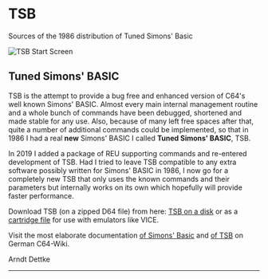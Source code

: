 # TSB
Sources of the 1986 distribution of Tuned Simons' Basic

![TSB Start Screen](https://www.godot64.de/download/tsb_startscreen.gif "TSB Start Screen")

## Tuned Simons' BASIC

TSB is the attempt to provide a bug free and enhanced version of C64's well known Simons' BASIC. Almost
every main internal management routine and a whole bunch of commands have been debugged, shortened and
made stable for any use. Also, because of many left free spaces after that, quite a number of additional
commands could be implemented, so that in 1986 I had a real **new** Simons' BASIC I called **Tuned Simons'
BASIC**, TSB.

In 2019 I added a package of REU supporting commands and re-entered development of TSB. Had I tried to
leave TSB compatible to any extra software possibly written for Simons' BASIC in 1986, I now go for a
completely new TSB that only uses the known commands and their parameters but internally works on its
own which hopefully will provide faster performance.

Download TSB (on a zipped D64 file) from here: [TSB on a disk][TSB] or as a [cartridge file][tsbcrt] for use with emulators like VICE.

Visit the most elaborate documentation [of Simons' Basic][SB Docs] and [of TSB][TSB Docs] on German C64-Wiki.

Arndt Dettke

---
[TSB]: https://www.godot64.de/download/tsbdemo.zip "file about 100 KB"
[tsbcrt]: https://www.godot64.de/download/TSB.crt.bin "file has 65 KB - remove '.bin' for use"
[SB Docs]: https://www.c64-wiki.de/wiki/Simons_Basic
[TSB Docs]: https://www.c64-wiki.de/wiki/TSB
